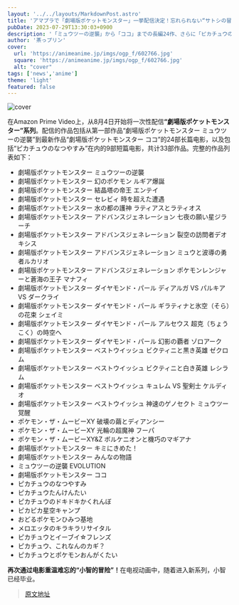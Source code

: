 ```yaml
---
layout: '../../layouts/MarkdownPost.astro'
title: 'アマプラで「劇場版ポケットモンスター」一挙配信決定！忘れられない“サトシの冒険”を、今一度映画で振り返ろう'
pubDate: 2023-07-29T13:30:03+0900
description: '「ミュウツーの逆襲」から「ココ」までの長編24作、さらに「ピカチュウのなつやすみ」ら短編9作含む、全33作が8月4日から一挙配信！'
author: '茶っプリン'
cover:
  url: 'https://animeanime.jp/imgs/ogp_f/602766.jpg'
  square: 'https://animeanime.jp/imgs/ogp_f/602766.jpg'
  alt: "cover"
tags: ['news','anime']
theme: 'light'
featured: false
---
```


![cover](https://animeanime.jp/imgs/ogp_f/602766.jpg)

在Amazon Prime Video上，从8月4日开始将一次性配信<b>“劇場版ポケットモンスター”系列</b>。配信的作品包括从第一部作品“劇場版ポケットモンスター ミュウツーの逆襲”到最新作品“劇場版ポケットモンスター ココ”的24部长篇电影，以及包括“ピカチュウのなつやすみ”在内的9部短篇电影，共计33部作品。完整的作品列表如下：

- 劇場版ポケットモンスター ミュウツーの逆襲
- 劇場版ポケットモンスター 幻のポケモン ルギア爆誕
- 劇場版ポケットモンスター 結晶塔の帝王 エンテイ
- 劇場版ポケットモンスター セレビィ 時を超えた遭遇
- 劇場版ポケットモンスター 水の都の護神 ラティアスとラティオス
- 劇場版ポケットモンスター アドバンスジェネレーション 七夜の願い星ジラーチ
- 劇場版ポケットモンスター アドバンスジェネレーション 裂空の訪問者デオキシス
- 劇場版ポケットモンスター アドバンスジェネレーション ミュウと波導の勇者ルカリオ
- 劇場版ポケットモンスター アドバンスジェネレーション ポケモンレンジャーと蒼海の王子 マナフィ
- 劇場版ポケットモンスター ダイヤモンド・パール ディアルガ VS パルキア VS ダークライ
- 劇場版ポケットモンスター ダイヤモンド・パール ギラティナと氷空（そら）の花束 シェイミ
- 劇場版ポケットモンスター ダイヤモンド・パール アルセウス 超克（ちょうこく）の時空へ
- 劇場版ポケットモンスター ダイヤモンド・パール 幻影の覇者 ゾロアーク
- 劇場版ポケットモンスター ベストウイッシュ ビクティニと黒き英雄 ゼクロム
- 劇場版ポケットモンスター ベストウイッシュ ビクティニと白き英雄 レシラム
- 劇場版ポケットモンスター ベストウイッシュ キュレム VS 聖剣士 ケルディオ
- 劇場版ポケットモンスター ベストウイッシュ 神速のゲノセクト ミュウツー覚醒
- ポケモン・ザ・ムービーXY 破壊の繭とディアンシー
- ポケモン・ザ・ムービーXY 光輪の超魔神 フーパ
- ポケモン・ザ・ムービーXY&amp;Z ボルケニオンと機巧のマギアナ
- 劇場版ポケットモンスター キミにきめた！
- 劇場版ポケットモンスター みんなの物語
- ミュウツーの逆襲 EVOLUTION
- 劇場版ポケットモンスター ココ
- ピカチュウのなつやすみ
- ピカチュウたんけんたい
- ピカチュウのドキドキかくれんぼ
- ピカピカ星空キャンプ
- おどるポケモンひみつ基地
- メロエッタのキラキラリサイタル
- ピカチュウとイーブイ☆フレンズ
- ピカチュウ、これなんのカギ？
- ピカチュウとポケモンおんがくたい

<b>再次通过电影重温难忘的“小智的冒险”！</b>在电视动画中，随着进入新系列，小智已经毕业。

>[原文地址](https://animeanime.jp/article/2023/07/29/78917.html)  